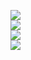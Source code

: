 ![](https://github-readme-stats.vercel.app/api?username=theoch3n&theme=tokyonight&hide_border=false&include_all_commits=true&count_private=false)<br/>
![](https://github-readme-streak-stats.herokuapp.com/?user=theoch3n&theme=tokyonight&hide_border=false)<br/>
![](https://github-readme-stats.vercel.app/api/top-langs/?username=theoch3n&theme=tokyonight&hide_border=false&include_all_commits=true&count_private=false&layout=compact)<br/>
![](https://github-readme-activity-graph.vercel.app/graph?username=theoch3n&theme=tokyo-night)
